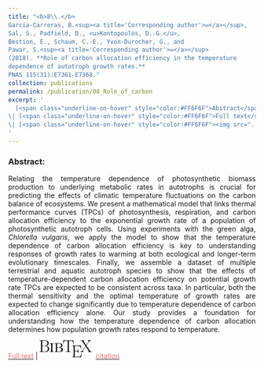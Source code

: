 ```yaml
---
title: "<b>8\\.</b> 
García-Carreras, B.<sup><a title='Corresponding author'>✉</a></sup>, 
Sal, S., Padfield, D., <u>Kontopoulos, D.-G.</u>, 
Bestion, E., Schaum, C.-E., Yvon-Durocher, G., and 
Pawar, S.<sup><a title='Corresponding author'>✉</a></sup>
(2018). **Role of carbon allocation efficiency in the temperature 
dependence of autotroph growth rates.** 
PNAS 115(31):E7361-E7368."
collection: publications
permalink: /publication/08_Role_of_carbon
excerpt: '
  [<span class="underline-on-hover" style="color:#FF6F6F">Abstract</span>](../publication/08_Role_of_carbon)
\| [<span class="underline-on-hover" style="color:#FF6F6F">Full text</span>](https://doi.org/10.1073/pnas.1800222115)
\| [<span class="underline-on-hover" style="color:#FF6F6F"><img src="../images/bibtex.svg">citation</span>](../bibtex/8_Role_of_carbon.bib)
'
---
```


### Abstract:

<p style='text-align: justify;'>
Relating the temperature dependence of photosynthetic biomass 
production to underlying metabolic rates in autotrophs is crucial for 
predicting the effects of climatic temperature fluctuations on the 
carbon balance of ecosystems. We present a mathematical model that links 
thermal performance curves (TPCs) of photosynthesis, respiration, and 
carbon allocation efficiency to the exponential growth rate of a 
population of photosynthetic autotroph cells. Using experiments with 
the green alga, <i>Chlorella vulgaris</i>, we apply the model to show that the 
temperature dependence of carbon allocation efficiency is key to 
understanding responses of growth rates to warming at both ecological 
and longer-term evolutionary timescales. Finally, we assemble a dataset 
of multiple terrestrial and aquatic autotroph species to show that the 
effects of temperature-dependent carbon allocation efficiency on 
potential growth rate TPCs are expected to be consistent across taxa. 
In particular, both the thermal sensitivity and the optimal temperature 
of growth rates are expected to change significantly due to temperature 
dependence of carbon allocation efficiency alone. Our study provides a 
foundation for understanding how the temperature dependence of carbon 
allocation determines how population growth rates respond to temperature.
</p>

[<span class="underline-on-hover" style="color:#FF6F6F">Full text</span>](https://doi.org/10.1073/pnas.1800222115)
\| [<span class="underline-on-hover" style="color:#FF6F6F"><img src="../images/bibtex.svg">citation</span>](../bibtex/8_Role_of_carbon.bib)

